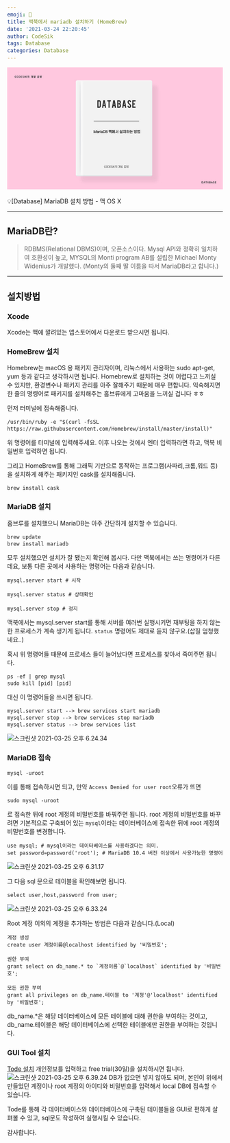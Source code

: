 ```yaml
---
emoji: 🧢
title: 맥북에서 mariadb 설치하기 (HomeBrew)
date: '2021-03-24 22:20:45'
author: CodeSik
tags: Database
categories: Database
---
```


![썸네일](./database-mariadb.jpg)
<p class="callout"> 💡[Database] MariaDB 설치 방법 - 맥 OS X</p>

----

## MariaDB란?
> RDBMS(Relational DBMS)이며, 오픈소스이다. Mysql API와 정확히 일치하여 호환성이 높고, MYSQL의 Monti program AB를 설립한 Michael Monty Widenius가 개발했다. (Monty의 둘째 딸 이름을 따서 MariaDB라고 합니다.)

---
## 설치방법

### Xcode
Xcode는 맥에 깔려있는 앱스토어에서 다운로드 받으시면 됩니다.

### HomeBrew 설치
Homebrew는 macOS 용 패키지 관리자이며, 리눅스에서 사용하는 sudo apt-get, yum 등과 같다고 생각하시면 됩니다.
Homebrew로 설치하는 것이 어렵다고 느끼실 수 있지만, 환경변수나 패키지 관리를 아주 잘해주기 때문에 매우 편합니다. 익숙해지면 한 줄의 명령어로 패키지를 설치해주는 홈브류에게 고마움을 느끼실 겁니다 ㅎㅎ

먼저 터미널에 접속해줍니다.
```
/usr/bin/ruby -e "$(curl -fsSL https://raw.githubusercontent.com/Homebrew/install/master/install)"
```
위 명령어를 터미널에 입력해주세요.
이후 나오는 것에서 엔터 입력하라면 하고, 맥북 비밀번호 입력하면 됩니다.

그리고 HomeBrew를 통해 그래픽 기반으로 동작하는 프로그램(사파리,크롬,워드 등)을 설치하게 해주는 패키지인 cask를 설치해줍니다.

```
brew install cask
```

### MariaDB 설치
홈브루를 설치했으니 MariaDB는 아주 간단하게 설치할 수 있습니다.

```
brew update
brew install mariadb
```
모두 설치했으면 설치가 잘 됐는지 확인해 봅시다.
다만 맥북에서는 쓰는 명령어가 다른데요, 보통 다른 곳에서 사용하는 명령어는 다음과 같습니다.

```
mysql.server start # 시작

mysql.server status # 상태확인

mysql.server stop # 정지
```

맥북에서는 mysql.server start를 통해 서버를 여러번 실행시키면 재부팅을 하지 않는한 프로세스가 계속 생기게 됩니다. `status` 명령어도 제대로 듣지 않구요.(삽질 엄청했네요..)

혹시 위 명령어들 때문에 프로세스 들이 늘어났다면 프로세스를 찾아서 죽여주면 됩니다.
```
ps -ef | grep mysql
sudo kill [pid] [pid]
```

대신 이 명령어들을 쓰시면 됩니다.

```
mysql.server start --> brew services start mariadb
mysql.server stop --> brew services stop mariadb
mysql.server status --> brew services list
```
![스크린샷 2021-03-25 오후 6.24.34](https://i.imgur.com/LwcntjZ.png)

### MariaDB 접속

```
mysql -uroot
```
이를 통해 접속하시면 되고, 만약 `Access Denied for user root`오류가 뜨면
```
sudo mysql -uroot
```
로 접속한 뒤에 root 계정의 비밀번호를 바꿔주면 됩니다.
root 계정의 비밀번호를 바꾸려면 기본적으로 구축되어 있는 `mysql`이라는 데이터베이스에 접속한 뒤에 root 계정의 비밀번호를 변경합니다.

```
use mysql; # mysql이라는 데이터베이스를 사용하겠다는 의미.
set password=password('root'); # MariaDB 10.4 버전 이상에서 사용가능한 명령어
```
![스크린샷 2021-03-25 오후 6.31.17](https://i.imgur.com/P0kUqU5.png)

그 다음 sql 문으로 테이블을 확인해보면 됩니다.
```
select user,host,password from user;
```
![스크린샷 2021-03-25 오후 6.33.24](https://i.imgur.com/LNVPDrC.png)

Root 계정 이외의 계정을 추가하는 방법은 다음과 같습니다.(Local)

```
계정 생성
create user 계정이름@localhost identified by '비밀번호';

권한 부여
grant select on db_name.* to `계정이름`@`localhost` identified by '비밀번호';

모든 권한 부여
grant all privileges on db_name.테이블 to '계정'@'localhost' identified by '비밀번호';
```
db_name.*은 해당 데이터베이스에 모든 테이블에 대해 권한을 부여하는 것이고, <br>db_name.테이블은 해당 데이터베이스에 선택한 테이블에만 권한을 부여하는 것입니다.

### GUI Tool 설치
[Tode 설치](https://www.quest.com/register/111545/)
개인정보를 입력하고 free trial(30일)을 설치하시면 됩니다.
![스크린샷 2021-03-25 오후 6.39.24](https://i.imgur.com/pTfAcKf.jpg)
DB가 없으면 넣지 않아도 되며, 본인이 위에서 만들었던 계정이나 root 계정의 아이디와 비밀번호를 입력해서 local DB에 접속할 수 있습니다.

Tode를 통해 각 데이터베이스와 데이터베이스에 구축된 테이블들을 GUI로 편하게 살펴볼 수 있고, sql문도 작성하여 실행시킬 수 있습니다.

감사합니다.

